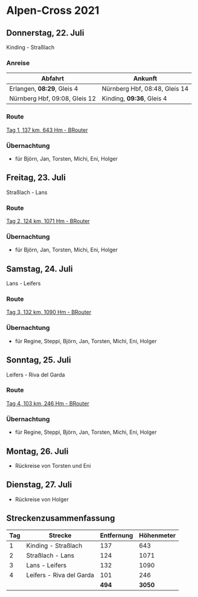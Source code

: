 # Alpen-Cross 2021

## Donnerstag, 22. Juli

Kinding - Straßlach

### Anreise

| Abfahrt | Ankunft |
| ------- | ------- |
| Erlangen, **08:29**, Gleis 4 | Nürnberg Hbf, 08:48, Gleis 14 |
| Nürnberg Hbf, 09:08, Gleis 12 | Kinding, **09:36**, Gleis 4 |

### Route

[Tag 1, 137 km, 643 Hm - BRouter](http://brouter.de/brouter-web/#map=9/48.4895/12.5491/osm-mapnik-german_style&lonlats=11.375967,48.993101;11.414881,48.821897;11.427026,48.806382;11.50805,48.536187;11.576929,48.351373;11.642933,48.244204;11.625091,48.194086;11.609631,48.163765;11.595876,48.146629;11.588119,48.132541;11.559774,48.107402;11.551523,48.090752;11.514208,48.004855&profile=fastbike-lowtraffic)

### Übernachtung

- für Björn, Jan, Torsten, Michi, Eni, Holger

## Freitag, 23. Juli

Straßlach - Lans

### Route

[Tag 2, 124 km, 1071 Hm - BRouter](http://brouter.de/brouter-web/#map=9/47.5081/12.0575/osm-mapnik-german_style&lonlats=11.514015,48.004395;11.706448,47.532197;11.705589,47.506853;11.714516,47.460519;11.744084,47.374262;11.577916,47.301541;11.433635,47.238453&profile=fastbike-lowtraffic)

### Übernachtung

- für Björn, Jan, Torsten, Michi, Eni, Holger

## Samstag, 24. Juli

Lans - Leifers

### Route

[Tag 3, 132 km, 1090 Hm - BRouter](http://brouter.de/brouter-web/#map=13/47.2002/11.4266/osm-mapnik-german_style&lonlats=11.432798,47.238496;11.450307,46.950892;11.444664,46.937649;11.640369,46.686962;11.623503,46.680912;11.578496,46.644722;11.569462,46.642104;11.567037,46.641021;11.566029,46.638771;11.551716,46.63052;11.5238,46.582742;11.490004,46.526066;11.451895,46.499602;11.400992,46.492823;11.384314,46.494611;11.344296,46.439417;11.333449,46.423615&profile=fastbike-lowtraffic)

### Übernachtung

- für Regine, Steppi, Björn, Jan, Torsten, Michi, Eni, Holger

## Sonntag, 25. Juli

Leifers - Riva del Garda

### Route

[Tag 4, 103 km, 246 Hm - BRouter](http://brouter.de/brouter-web/#map=10/46.1675/10.9245/osm-mapnik-german_style&lonlats=11.333427,46.423689;11.314802,46.412092;11.208125,46.245104;11.152174,46.224638;11.136703,46.202644;11.114666,46.183708;11.101727,46.15968;11.075678,46.142768;11.078382,46.132988;11.086535,46.129232;11.086085,46.116354;11.111362,46.051283;11.122327,46.012299;11.122842,46.001964;11.103959,45.950299;11.051774,45.921586;11.016326,45.890306;11.008666,45.866853;10.994364,45.851873;10.842025,45.886483&profile=fastbike-lowtraffic)

### Übernachtung

- für Regine, Steppi, Björn, Jan, Torsten, Michi, Eni, Holger

## Montag, 26. Juli

- Rückreise von Torsten und Eni

## Dienstag, 27. Juli

- Rückreise von Holger

## Streckenzusammenfassung

| Tag | Strecke | Entfernung | Höhenmeter |
| --- | ------- | ---------- | ---------- |
| 1 | Kinding - Straßlach      | 137 | 643  |
| 2 | Straßlach - Lans         | 124 | 1071 |
| 3 | Lans - Leifers           | 132 | 1090 |
| 4 | Leifers - Riva del Garda | 101 | 246  |
|   |                       | **494** | **3050** |
